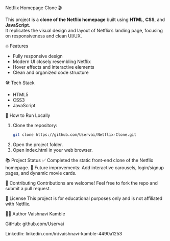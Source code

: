  Netflix Homepage Clone 🎬

This project is a **clone of the Netflix homepage** built using **HTML**, **CSS**, and **JavaScript**.  
It replicates the visual design and layout of Netflix’s landing page, focusing on responsiveness and clean UI/UX.

 🔥 Features
- Fully responsive design
- Modern UI closely resembling Netflix
- Hover effects and interactive elements
- Clean and organized code structure

 🛠️ Tech Stack
- HTML5
- CSS3
- JavaScript

 🚀 How to Run Locally
1. Clone the repository:
   ```bash
   git clone https://github.com/Uservai/Netflix-Clone.git

2. Open the project folder.
3. Open index.html in your web browser.

📚 Project Status
✅ Completed the static front-end clone of the Netflix homepage.
🚀 Future improvements: Add interactive carousels, login/signup pages, and dynamic movie cards.

🤝 Contributing
Contributions are welcome! Feel free to fork the repo and submit a pull request.

📄 License
This project is for educational purposes only and is not affiliated with Netflix.

🙋‍♀️ Author
Vaishnavi Kamble

GitHub: github.com/Uservai

LinkedIn: linkedin.com/in/vaishnavi-kamble-4490a1253

